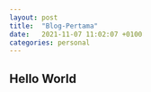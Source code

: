 ```yaml
---
layout: post
title:  "Blog-Pertama"
date:   2021-11-07 11:02:07 +0100
categories: personal
---
```


<h2>Hello World</h2>

